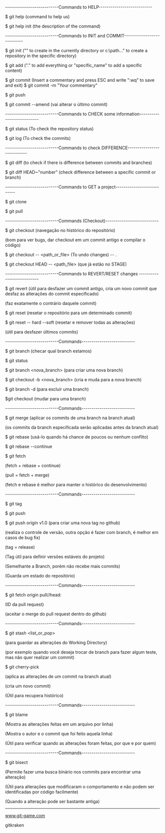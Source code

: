 ---------------------------Commands to HELP---------------------------

$ git help (command to help us) <br/>

$ git help init (the description of the command)



---------------------------Commands to INIT and COMMIT---------------------------

$ git init ("" to create in the currently directory or c:\path\..." to create a repository in the specific directory)

$ git add ("." to add everything or "specific_name" to add a specific content)

$ git commit (Insert a commentary and press ESC and write ":wq" to save and exit)
$ git commit -m "Your commentary"

$ git push


$ git commit --amend (vai alterar o último commit)



---------------------------Commands to CHECK some information---------------------------

$ git status (To check the repository status)

$ git log (To check the commits)



---------------------------Commands to check DIFFERENCE---------------------------

$ git diff (to check if there is difference between commits and branches)

$ git diff HEAD~"number" (check difference between a specific commit or branch)



---------------------------Commands to GET a project---------------------------

$ git clone <URL>

$ git pull


---------------------------Commands (Checkout)---------------------------

$ git checkout <commit> <file> (navegação no histórico do repositório)

(bom para ver bugs, dar checkout em um commit antigo e compilar o código)

$ git checkout -- <path_or_file> (To undo changes)
               -- .

$ git checkout HEAD -- <path_file> (que já estão no STAGE)


---------------------------Commands to REVERT/RESET changes ---------------------------

$ git revert <commit> (útil para desfazer um commit antigo, cria um novo commit que desfaz as alterações do commit especificado)

(faz exatamente o contrário daquele commit)

$ git reset <commit> (resetar o repositório para um determinado commit)

$ git reset -- hard --soft <commit> (resetar  e remover todas as alterações)

(útil para desfazer últimos commits)


---------------------------Commands---------------------------

$ git branch (checar qual branch estamos)

$ git status

$ git branch <nova_branch> (para criar uma nova branch)

$ git checkout -b <nova_branch> (cria e muda para a nova branch)

$ git branch -d <branch> (para excluir uma branch)

$git checkout <branch> (mudar para uma branch)


---------------------------Commands---------------------------

$ git merge <branch> (aplicar os commits de uma branch na branch atual)

(os commits da branch especificada serão aplicadas antes da branch atual)

$ git rebase <branch> (usá-lo quando há chance de poucos ou nenhum conflito)

$ git rebase --continue

$ git fetch

(fetch + rebase + continue)

(pull = fetch + merge)

(fetch e rebase é melhor para manter o histórico do desenvolvimento)


---------------------------Commands---------------------------

$ git tag <nome da tag>

$ git push <remote> <tag>

$ git push origin v1.0 (para criar uma nova tag no github)

(realiza o controle de versão, outra opção é fazer com branch, é melhor em casos de bug fix)

(tag = release)

(Tag útil para definir versões estáveis do projeto)

(Semelhante a Branch, porém não recebe mais commits)

(Guarda um estado do repositório)

---------------------------Commands---------------------------

$ git fetch origin pull/<ID>/head:<BRANCH>

(ID da pull request)

(aceitar o merge do pull request dentro do github)

---------------------------Commands---------------------------

$ git stash <list_or_pop>

(para guardar as alterações do Working Directory)

(por exemplo quando você deseja trocar de branch para fazer algum teste, mas não quer realizar um commit)


$ git cherry-pick <commit>

(aplica as alterações de um commit na branch atual)

(cria um novo commit)

(Útil para recupera histórico)


---------------------------Commands---------------------------

$ git blame

(Mostra as alterações feitas em um arquivo por linha)

(Mostra o autor e o commit que foi feito aquela linha)

(Útil para verificar quando as alterações foram feitas, por que e por quem)


---------------------------Commands---------------------------

$ git bisect

(Permite fazer uma busca binário nos commits para encontrar uma alteração)

(Útil para alterações que modificaram o comportamento e não podem ser identificadas por código facilmente)

(Quando a alteração pode ser bastante antiga)


-----------------------------------------------------

www.git-game.com

gitkraken


